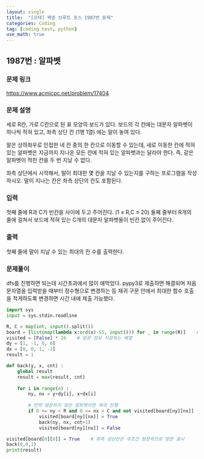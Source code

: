 ```yaml
---
layout: single
title:  "[코테] 백준 브루트 포스 1987번 문제"
categories: Coding
tag: [coding test, python]
use_math: true
---
```


## 1987번 : 알파벳
### 문제 링크
<https://www.acmicpc.net/problem/17404>

### 문제 설명
세로 R칸, 가로 C칸으로 된 표 모양의 보드가 있다. 보드의 각 칸에는 대문자 알파벳이 하나씩 적혀 있고, 좌측 상단 칸 (1행 1열) 에는 말이 놓여 있다.

말은 상하좌우로 인접한 네 칸 중의 한 칸으로 이동할 수 있는데, 새로 이동한 칸에 적혀 있는 알파벳은 지금까지 지나온 모든 칸에 적혀 있는 알파벳과는 달라야 한다. 즉, 같은 알파벳이 적힌 칸을 두 번 지날 수 없다.

좌측 상단에서 시작해서, 말이 최대한 몇 칸을 지날 수 있는지를 구하는 프로그램을 작성하시오. 말이 지나는 칸은 좌측 상단의 칸도 포함된다.

### 입력
첫째 줄에 R과 C가 빈칸을 사이에 두고 주어진다. (1 ≤ R,C ≤ 20) 둘째 줄부터 R개의 줄에 걸쳐서 보드에 적혀 있는 C개의 대문자 알파벳들이 빈칸 없이 주어진다.

### 출력
첫째 줄에 말이 지날 수 있는 최대의 칸 수를 출력한다.

### 문제풀이
dfs를 진행하면 되는데 시간초과에서 많이 애먹었다. pypy3로 제출하면 해결되며 처음 문자열을 입력받을 때부터 정수형으로 변경하는 등 재귀 구문 안에서 최대한 함수 호출을 적게하도록 변경하면 시간 내에 제출 가능했다.


```python
import sys
input = sys.stdin.readline

R, C = map(int, input().split())
board = [list(map(lambda x:ord(x)-65, input())) for _ in range(R)]    # 입력받은 문자를 정수형으로 변경
visited = [False] * 26    # 방문 정보 저장하는 배열
dy = [1, -1, 0, 0]
dx = [0, 0, 1, -1]
result = 1

def back(y, x, cnt) :
    global result
    result = max(result, cnt)
    
    for i in range(4) : 
        ny, nx = y+dy[i], x+dx[i]
        
        # 만약 방문하지 않은 알파벳이면 재귀 진행
        if 0 <= ny < R and 0 <= nx < C and not visited[board[ny][nx]] : 
            visited[board[ny][nx]] = True
            back(ny, nx, cnt+1)
            visited[board[ny][nx]] = False

visited[board[0][0]] = True    # 좌측 상단칸은 무조건 방문하므로 방문 표시 
back(0,0,1)
print(result)
```
